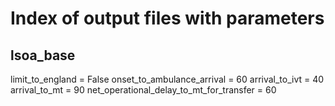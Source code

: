 # Index of output files with parameters

## lsoa_base

limit_to_england = False
onset_to_ambulance_arrival = 60
arrival_to_ivt = 40
arrival_to_mt = 90
net_operational_delay_to_mt_for_transfer = 60

